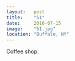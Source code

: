 ```yaml
---
layout:   post
title:    "51"
date:     2016-07-15
image:    "51.jpg"
location: "Buffalo, NY"
---
```


Coffee shop.
